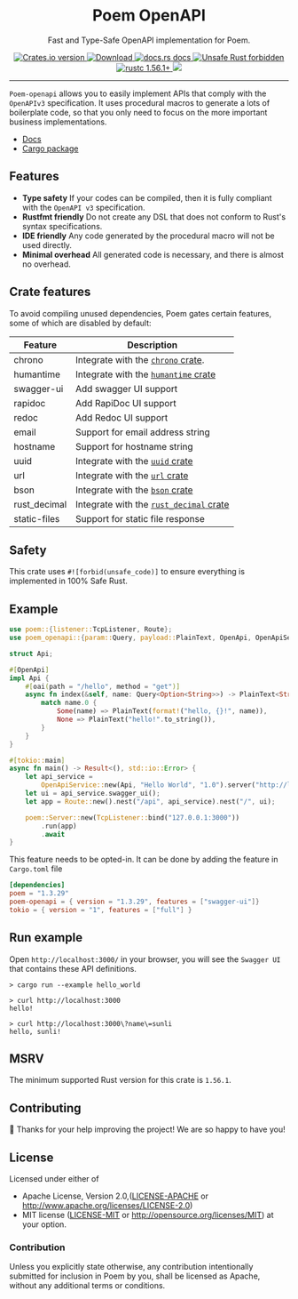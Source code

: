 <h1 align="center">Poem OpenAPI</h1>

<p align="center">Fast and Type-Safe OpenAPI implementation for Poem.</p>
<div align="center">
  <!-- Crates version -->
  <a href="https://crates.io/crates/poem-openapi">
    <img src="https://img.shields.io/crates/v/poem-openapi.svg?style=flat-square"
    alt="Crates.io version" />
  </a>
  <!-- Downloads -->
  <a href="https://crates.io/crates/poem-openapi">
    <img src="https://img.shields.io/crates/d/poem-openapi.svg?style=flat-square"
      alt="Download" />
  </a>
  <!-- docs.rs docs -->
  <a href="https://docs.rs/poem-openapi">
    <img src="https://img.shields.io/badge/docs-latest-blue.svg?style=flat-square"
      alt="docs.rs docs" />
  </a>
  <a href="https://github.com/rust-secure-code/safety-dance/">
    <img src="https://img.shields.io/badge/unsafe-forbidden-success.svg?style=flat-square"
      alt="Unsafe Rust forbidden" />
  </a>
  <a href="https://blog.rust-lang.org/2021/11/01/Rust-1.56.1.html">
    <img src="https://img.shields.io/badge/rustc-1.56.1+-ab6000.svg"
      alt="rustc 1.56.1+" />
  </a>
  <a href="https://discord.gg/qWWNxwasb7">
    <img src="https://img.shields.io/discord/932986985604333638.svg?label=&logo=discord&logoColor=ffffff&color=7389D8&labelColor=6A7EC2" />
  </a>
</div>

***

`Poem-openapi` allows you to easily implement APIs that comply with the `OpenAPIv3` specification.
It uses procedural macros to generate a lots of boilerplate code, so that you only need to focus on the more 
important business implementations.

* [Docs](https://docs.rs/poem-openapi)
* [Cargo package](https://crates.io/crates/poem-openapi)

## Features

* **Type safety** If your codes can be compiled, then it is fully compliant with the `OpenAPI v3` specification.
* **Rustfmt friendly** Do not create any DSL that does not conform to Rust's syntax specifications.
* **IDE friendly** Any code generated by the procedural macro will not be used directly.
* **Minimal overhead** All generated code is necessary, and there is almost no overhead.

## Crate features

To avoid compiling unused dependencies, Poem gates certain features, some of which are disabled by default:

| Feature      | Description                                                                      |
|--------------|----------------------------------------------------------------------------------|
| chrono       | Integrate with the [`chrono` crate](https://crates.io/crates/chrono).            |
| humantime    | Integrate with the [`humantime` crate](https://crates.io/crates/humantime)       |
| swagger-ui   | Add swagger UI support                                                           |
| rapidoc      | Add RapiDoc UI support                                                           |
| redoc        | Add Redoc UI support                                                             |
| email        | Support for email address string                                                 |
| hostname     | Support for hostname string                                                      |
| uuid         | Integrate with the [`uuid` crate](https://crates.io/crates/uuid)                 |
| url          | Integrate with the [`url` crate](https://crates.io/crates/url)                   |
| bson         | Integrate with the [`bson` crate](https://crates.io/crates/bson)                 |
| rust_decimal | Integrate with the [`rust_decimal` crate](https://crates.io/crates/rust_decimal) |
| static-files | Support for static file response                                                 |

## Safety

This crate uses `#![forbid(unsafe_code)]` to ensure everything is implemented in 100% Safe Rust.

## Example

```rust
use poem::{listener::TcpListener, Route};
use poem_openapi::{param::Query, payload::PlainText, OpenApi, OpenApiService};

struct Api;

#[OpenApi]
impl Api {
    #[oai(path = "/hello", method = "get")]
    async fn index(&self, name: Query<Option<String>>) -> PlainText<String> {
        match name.0 {
            Some(name) => PlainText(format!("hello, {}!", name)),
            None => PlainText("hello!".to_string()),
        }
    }
}

#[tokio::main]
async fn main() -> Result<(), std::io::Error> {
    let api_service =
        OpenApiService::new(Api, "Hello World", "1.0").server("http://localhost:3000/api");
    let ui = api_service.swagger_ui();
    let app = Route::new().nest("/api", api_service).nest("/", ui);

    poem::Server::new(TcpListener::bind("127.0.0.1:3000"))
        .run(app)
        .await
}
```

This feature needs to be opted-in. It can be done by adding the feature in `Cargo.toml` file
```toml filename=Cargo.toml
[dependencies]
poem = "1.3.29"
poem-openapi = { version = "1.3.29", features = ["swagger-ui"]}
tokio = { version = "1", features = ["full"] }
```

## Run example

Open `http://localhost:3000/` in your browser, you will see the `Swagger UI` that contains these API definitions.

```shell
> cargo run --example hello_world

> curl http://localhost:3000
hello!

> curl http://localhost:3000\?name\=sunli
hello, sunli!        
```

## MSRV

The minimum supported Rust version for this crate is `1.56.1`.

## Contributing

:balloon: Thanks for your help improving the project! We are so happy to have you!


## License

Licensed under either of

* Apache License, Version 2.0,([LICENSE-APACHE](./LICENSE-APACHE) or http://www.apache.org/licenses/LICENSE-2.0)
* MIT license ([LICENSE-MIT](./LICENSE-MIT) or http://opensource.org/licenses/MIT)
  at your option.

### Contribution

Unless you explicitly state otherwise, any contribution intentionally submitted for inclusion in Poem by you, shall be licensed as Apache, without any additional terms or conditions.
